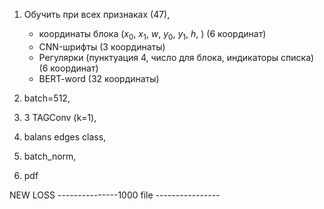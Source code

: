 1) Обучить при всех признаках (47),
    - координаты блока ($x_0$, $x_1$, $w$, $y_0$, $y_1$, $h$, ) (6 координат)
    - CNN-шрифты (3 координаты)
    - Регулярки (пунктуация 4, число для блока, индикаторы списка) (6 координат)
    - BERT-word (32 координаты)
    
2) batch=512, 
3) 3 TAGConv (k=1), 
4) balans edges class,
5) batch_norm, 
6) pdf

NEW LOSS 
---------------1000 file ----------------

